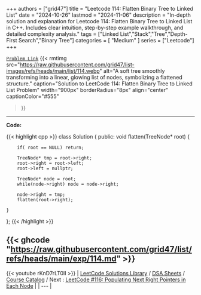 
+++
authors = ["grid47"]
title = "Leetcode 114: Flatten Binary Tree to Linked List"
date = "2024-10-26"
lastmod = "2024-11-06"
description = "In-depth solution and explanation for Leetcode 114: Flatten Binary Tree to Linked List in C++. Includes clear intuition, step-by-step example walkthrough, and detailed complexity analysis."
tags = ["Linked List","Stack","Tree","Depth-First Search","Binary Tree"]
categories = [
    "Medium"
]
series = ["Leetcode"]
+++



[`Problem Link`](https://leetcode.com/problems/flatten-binary-tree-to-linked-list/description/)
{{< rmtimg 
    src="https://raw.githubusercontent.com/grid47/list-images/refs/heads/main/list/114.webp" 
    alt="A soft tree smoothly transforming into a linear, glowing list of nodes, symbolizing a flattened structure."
    caption="Solution to LeetCode 114: Flatten Binary Tree to Linked List Problem"
    width="900px"
    borderRadius="8px"
    align="center" 
    captionColor="#555"
>}}
---
**Code:**

{{< highlight cpp >}}
class Solution {
public:
    void flatten(TreeNode* root) {

        if( root == NULL) return;

        TreeNode* tmp = root->right;
        root->right = root->left;
        root->left = nullptr;

        TreeNode* node = root;
        while(node->right) node = node->right;

        node->right = tmp;
        flatten(root->right); 

    }
};
{{< /highlight >}}

{{< ghcode "https://raw.githubusercontent.com/grid47/list/refs/heads/main/exp/114.md" >}}
---
{{< youtube rKnD7rLT0lI >}}
| [LeetCode Solutions Library](https://grid47.xyz/leetcode/) / [DSA Sheets](https://grid47.xyz/sheets/) / [Course Catalog](https://grid47.xyz/courses/) / Next : [LeetCode #116: Populating Next Right Pointers in Each Node](https://grid47.xyz/posts/leetcode-116-populating-next-right-pointers-in-each-node-solution/) |
| --- |
